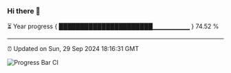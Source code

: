 ### Hi there 👋

⏳ Year progress { ██████████████████████▁▁▁▁▁▁▁▁ } 74.52 %

---

⏰ Updated on Sun, 29 Sep 2024 18:16:31 GMT

![Progress Bar CI](https://github.com/liununu/liununu/workflows/Progress%20Bar%20CI/badge.svg)
